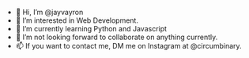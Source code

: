 - 👋 Hi, I’m @jayvayron
- 👀 I’m interested in Web Development.
- 🌱 I’m currently learning Python and Javascript
- 💞️ I’m not looking forward to collaborate on anything currently. 
- 📫 If you want to contact me, DM me on Instagram at @circumbinary.

<!---
jayvayron/jayvayron is a ✨ special ✨ repository because its `README.md` (this file) appears on your GitHub profile.
You can click the Preview link to take a look at your changes.
--->
